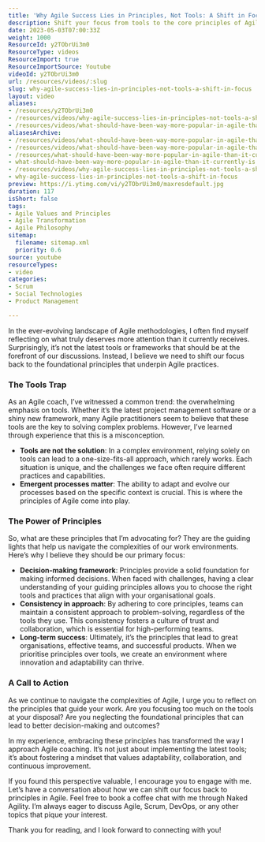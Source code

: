 ```yaml
---
title: 'Why Agile Success Lies in Principles, Not Tools: A Shift in Focus'
description: Shift your focus from tools to the core principles of Agile. Discover how embracing these fundamentals can enhance decision-making and foster innovation.
date: 2023-05-03T07:00:33Z
weight: 1000
ResourceId: y2TObrUi3m0
ResourceType: videos
ResourceImport: true
ResourceImportSource: Youtube
videoId: y2TObrUi3m0
url: /resources/videos/:slug
slug: why-agile-success-lies-in-principles-not-tools-a-shift-in-focus
layout: video
aliases:
- /resources/y2TObrUi3m0
- /resources/videos/why-agile-success-lies-in-principles-not-tools-a-shift-in-focus
- /resources/videos/what-should-have-been-way-more-popular-in-agile-than-it-currently-is
aliasesArchive:
- /resources/videos/what-should-have-been-way-more-popular-in-agile-than-it-currently-is
- /resources/videos/what-should-have-been-way-more-popular-in-agile-than-it-currently-is-
- /resources/what-should-have-been-way-more-popular-in-agile-than-it-currently-is-
- what-should-have-been-way-more-popular-in-agile-than-it-currently-is
- /resources/videos/why-agile-success-lies-in-principles-not-tools-a-shift-in-focus
- why-agile-success-lies-in-principles-not-tools-a-shift-in-focus
preview: https://i.ytimg.com/vi/y2TObrUi3m0/maxresdefault.jpg
duration: 117
isShort: false
tags:
- Agile Values and Principles
- Agile Transformation
- Agile Philosophy
sitemap:
  filename: sitemap.xml
  priority: 0.6
source: youtube
resourceTypes:
- video
categories:
- Scrum
- Social Technologies
- Product Management

---
```

In the ever-evolving landscape of Agile methodologies, I often find myself reflecting on what truly deserves more attention than it currently receives. Surprisingly, it’s not the latest tools or frameworks that should be at the forefront of our discussions. Instead, I believe we need to shift our focus back to the foundational principles that underpin Agile practices.

### The Tools Trap

As an Agile coach, I’ve witnessed a common trend: the overwhelming emphasis on tools. Whether it’s the latest project management software or a shiny new framework, many Agile practitioners seem to believe that these tools are the key to solving complex problems. However, I’ve learned through experience that this is a misconception. 

- **Tools are not the solution**: In a complex environment, relying solely on tools can lead to a one-size-fits-all approach, which rarely works. Each situation is unique, and the challenges we face often require different practices and capabilities. 
- **Emergent processes matter**: The ability to adapt and evolve our processes based on the specific context is crucial. This is where the principles of Agile come into play.

### The Power of Principles

So, what are these principles that I’m advocating for? They are the guiding lights that help us navigate the complexities of our work environments. Here’s why I believe they should be our primary focus:

- **Decision-making framework**: Principles provide a solid foundation for making informed decisions. When faced with challenges, having a clear understanding of your guiding principles allows you to choose the right tools and practices that align with your organisational goals.
- **Consistency in approach**: By adhering to core principles, teams can maintain a consistent approach to problem-solving, regardless of the tools they use. This consistency fosters a culture of trust and collaboration, which is essential for high-performing teams.
- **Long-term success**: Ultimately, it’s the principles that lead to great organisations, effective teams, and successful products. When we prioritise principles over tools, we create an environment where innovation and adaptability can thrive.

### A Call to Action

As we continue to navigate the complexities of Agile, I urge you to reflect on the principles that guide your work. Are you focusing too much on the tools at your disposal? Are you neglecting the foundational principles that can lead to better decision-making and outcomes?

In my experience, embracing these principles has transformed the way I approach Agile coaching. It’s not just about implementing the latest tools; it’s about fostering a mindset that values adaptability, collaboration, and continuous improvement.

If you found this perspective valuable, I encourage you to engage with me. Let’s have a conversation about how we can shift our focus back to principles in Agile. Feel free to book a coffee chat with me through Naked Agility. I’m always eager to discuss Agile, Scrum, DevOps, or any other topics that pique your interest. 

Thank you for reading, and I look forward to connecting with you!
